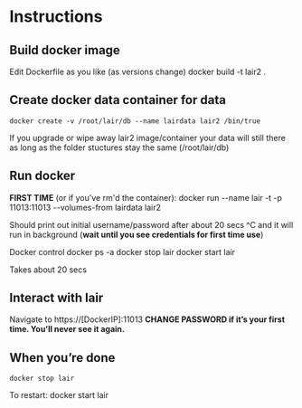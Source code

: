 # Instructions

## Build docker image
Edit Dockerfile as you like (as versions change)
	docker build -t lair2 .
## Create docker data container for data
	docker create -v /root/lair/db --name lairdata lair2 /bin/true

If you upgrade or wipe away lair2 image/container your data will still there as long as the folder stuctures stay the same (/root/lair/db)
## Run docker
**FIRST TIME** (or if you’ve rm'd the container):
	docker run --name lair -t -p 11013:11013 --volumes-from lairdata lair2

Should print out initial username/password after about 20 secs ^C and it will run in background (**wait until you see credentials for first time use**)

Docker control 
	docker ps -a
	docker stop lair
	docker start lair

Takes about 20 secs

## Interact with lair
Navigate to https://[DockerIP]:11013
**CHANGE PASSWORD if it’s your first time. You’ll never see it again.**

## When you’re done
	docker stop lair
To restart:
	docker start lair
